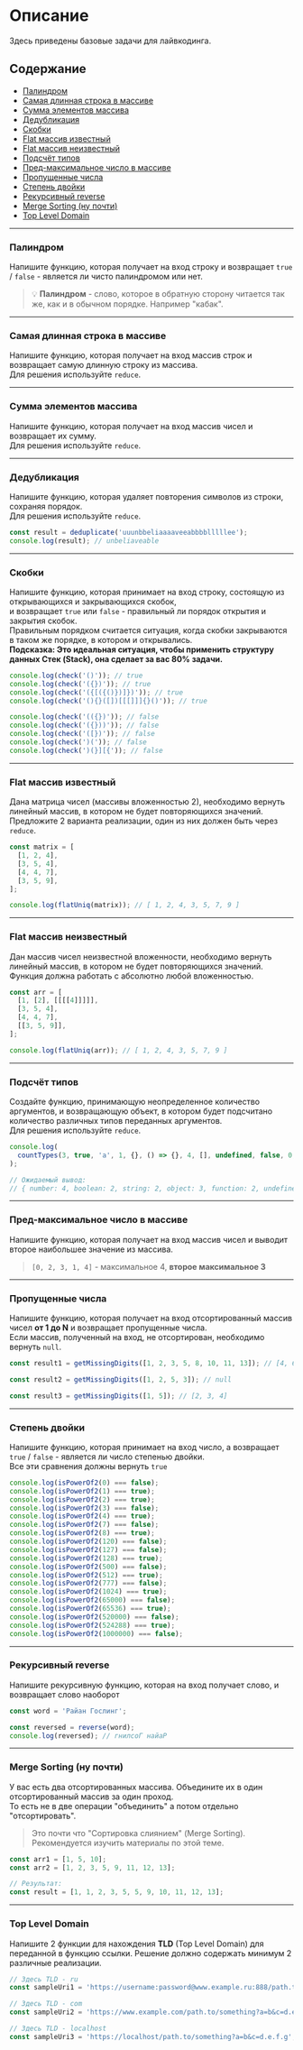 # Описание
Здесь приведены базовые задачи для лайвкодинга.

## Содержание
* [Палиндром](#Палиндром)
* [Самая длинная строка в массиве](#Самая-длинная-строка-в-массиве)
* [Сумма элементов массива](#Сумма-элементов-массива)
* [Дедубликация](#Дедубликация)
* [Скобки](#Скобки)
* [Flat массив известный](#flat-массив-известный)
* [Flat массив неизвестный](#flat-массив-неизвестный)
* [Подсчёт типов](#Подсчёт-Типов)
* [Пред-максимальное число в массиве](#Пред-максимальное-число-в-массиве)
* [Пропущенные числа](#Пропущенные-числа)
* [Степень двойки](#Степень-двойки)
* [Рекурсивный reverse](#Рекурсивный-reverse)
* [Merge Sorting (ну почти)](#merge-sorting-ну-почти)
* [Top Level Domain](#Top-Level-Domain)


---
### Палиндром
Напишите функцию, которая получает на вход строку и возвращает `true` / `false` - является ли чисто палиндромом или нет.  
> 💡 **Палиндром** - слово, которое в обратную сторону читается так же, как и в обычном порядке. Например "кабак". 

---
### Самая длинная строка в массиве
Напишите функцию, которая получает на вход массив строк и возвращает самую длинную строку из массива.  
Для решения используйте `reduce`.

---
### Сумма элементов массива
Напишите функцию, которая получает на вход массив чисел и возвращает их сумму.  
Для решения используйте `reduce`.

---
### Дедубликация
Напишите функцию, которая удаляет повторения символов из строки, сохраняя порядок.  
Для решения используйте `reduce`.
```typescript
const result = deduplicate('uuunbbeliaaaaveeabbbblllllee');
console.log(result); // unbeliaveable
```

---
### Скобки
Напишите функцию, которая принимает на вход строку, состоящую из открывающихся и закрывающихся скобок,  
и возвращает `true` или `false` - правильный ли порядок открытия и закрытия скобок.  
Правильным порядком считается ситуация, когда скобки закрываются в таком же порядке, в котором и открывались.  
**Подсказка: Это идеальная ситуация, чтобы применить структуру данных Стек (Stack), она сделает за вас 80% задачи.**
```typescript
console.log(check('()')); // true
console.log(check('({})')); // true
console.log(check('({[({()})]})')); // true
console.log(check('(){}([])[[[]]]{}()')); // true

console.log(check('(({})')); // false
console.log(check('({}))')); // false
console.log(check('([})')); // false
console.log(check(')(')); // false
console.log(check(')(}][{')); // false
```

---
### Flat массив известный
Дана матрица чисел (массивы вложенностью 2), необходимо вернуть линейный массив, в котором не будет повторяющихся значений.    
Предложите 2 варианта реализации, один из них должен быть через `reduce`.
```typescript
const matrix = [
  [1, 2, 4],
  [3, 5, 4],
  [4, 4, 7],
  [3, 5, 9],
];

console.log(flatUniq(matrix)); // [ 1, 2, 4, 3, 5, 7, 9 ]
```

---
### Flat массив неизвестный
Дан массив чисел неизвестной вложенности, необходимо вернуть линейный массив, в котором не будет повторяющихся значений.  
Функция должна работать с абсолютно любой вложенностью.
```typescript
const arr = [
  [1, [2], [[[[4]]]]],
  [3, 5, 4],
  [4, 4, 7],
  [[3, 5, 9]],
];

console.log(flatUniq(arr)); // [ 1, 2, 4, 3, 5, 7, 9 ]
```

---
### Подсчёт типов
Создайте функцию, принимающую неопределенное количество аргументов, и возвращающую объект, в котором будет подсчитано количество различных типов переданных аргументов.  
Для решения используйте `reduce`.
```typescript
console.log(
  countTypes(3, true, 'a', 1, {}, () => {}, 4, [], undefined, false, 0, undefined, () => {}, { a: 30 }, ''),
);

// Ожидаемый вывод:
// { number: 4, boolean: 2, string: 2, object: 3, function: 2, undefined: 2 }
```

---
### Пред-максимальное число в массиве
Напишите функцию, которая получает на вход массив чисел и выводит второе наибольшее значение из массива.
> `[0, 2, 3, 1, 4]` - максимальное 4, **второе максимальное 3**

---
### Пропущенные числа
Напишите функцию, которая получает на вход отсортированный массив чисел **от 1 до N** и возвращает пропущенные числа.  
Если массив, полученный на вход, не отсортирован, необходимо вернуть `null`.
```typescript
const result1 = getMissingDigits([1, 2, 3, 5, 8, 10, 11, 13]); // [4, 6, 7, 9, 12];

const result2 = getMissingDigits([1, 2, 5, 3]); // null

const result3 = getMissingDigits([1, 5]); // [2, 3, 4]
```

---
### Степень двойки
Напишите функцию, которая принимает на вход число, а возвращает `true` / `false` - является ли число степенью двойки.  
Все эти сравнения должны вернуть `true`
```typescript
console.log(isPowerOf2(0) === false);
console.log(isPowerOf2(1) === true);
console.log(isPowerOf2(2) === true);
console.log(isPowerOf2(3) === false);
console.log(isPowerOf2(4) === true);
console.log(isPowerOf2(7) === false);
console.log(isPowerOf2(8) === true);
console.log(isPowerOf2(120) === false);
console.log(isPowerOf2(127) === false);
console.log(isPowerOf2(128) === true);
console.log(isPowerOf2(500) === false);
console.log(isPowerOf2(512) === true);
console.log(isPowerOf2(777) === false);
console.log(isPowerOf2(1024) === true);
console.log(isPowerOf2(65000) === false);
console.log(isPowerOf2(65536) === true);
console.log(isPowerOf2(520000) === false);
console.log(isPowerOf2(524288) === true);
console.log(isPowerOf2(1000000) === false);

```

---
### Рекурсивный reverse
Напишите рекурсивную функцию, которая на вход получает слово, и возвращает слово наоборот
```typescript
const word = 'Райан Гослинг';

const reversed = reverse(word);
console.log(reversed); // гнилсоГ найаР
```

---
<a id="merge-sort-almost"></a>
### Merge Sorting (ну почти)
У вас есть два отсортированных массива. Объедините их в один отсортированный массив за один проход.  
То есть не в две операции "объединить" а потом отдельно "отсортировать".
> Это почти что "Сортировка слиянием" (Merge Sorting).  
> Рекомендуется изучить материалы по этой теме.
```typescript
const arr1 = [1, 5, 10];
const arr2 = [1, 2, 3, 5, 9, 11, 12, 13];

// Результат:
const result = [1, 1, 2, 3, 5, 5, 9, 10, 11, 12, 13];
```

---
### Top Level Domain
Напишите 2 функции для нахождения **TLD** (Top Level Domain) для переданной в функцию ссылки.
Решение должно содержать минимум 2 различные реализации.
```typescript
// Здесь TLD - ru
const sampleUri1 = 'https://username:password@www.example.ru:888/path.to/something?a=b&c=d.e.f.g';

// Здесь TLD - com
const sampleUri2 = 'https://www.example.com/path.to/something?a=b&c=d.e.f.g';

// Здесь TLD - localhost
const sampleUri3 = 'https://localhost/path.to/something?a=b&c=d.e.f.g';
```
